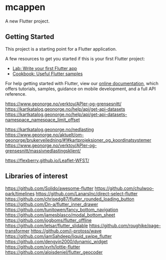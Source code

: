# mcappen

A new Flutter project.

## Getting Started

This project is a starting point for a Flutter application.

A few resources to get you started if this is your first Flutter project:

- [Lab: Write your first Flutter app](https://flutter.dev/docs/get-started/codelab)
- [Cookbook: Useful Flutter samples](https://flutter.dev/docs/cookbook)

For help getting started with Flutter, view our
[online documentation](https://flutter.dev/docs), which offers tutorials,
samples, guidance on mobile development, and a full API reference.


https://www.geonorge.no/verktoy/APIer-og-grensesnitt/
https://kartkatalog.geonorge.no/help/api/get-api-datasets
https://kartkatalog.geonorge.no/help/api/get-api-datasets-namespace_namespace_limit_offset

https://kartkatalog.geonorge.no/nedlasting
https://www.geonorge.no/aktuelt/om-geonorge/brukerveiledning/#!#kartprojeksjoner_og_koordinatsystemer
https://www.geonorge.no/verktoy/APIer-og-grensesnitt/massivnedlastingsklient/


https://flexberry.github.io/Leaflet-WFST/






## Libraries of interest
https://github.com/Solido/awesome-flutter
https://github.com/chulwoo-park/timelines
https://github.com/LanarsInc/direct-select-flutter
https://github.com/chrisedg87/flutter_rounded_loading_button
https://github.com/Dn-a/flutter_inner_drawer
https://github.com/tunitowen/fancy_bottom_navigation
https://github.com/jamesblasco/modal_bottom_sheet
https://github.com/jogboms/flutter_offline
https://github.com/letsar/flutter_slidable
https://github.com/roughike/page-transformer
https://github.com/i-protoss/wave
https://github.com/iamSahdeep/liquid_swipe_flutter
https://github.com/dengyin2000/dynamic_widget
https://github.com/xvrh/lottie-flutter
https://github.com/aloisdeniel/flutter_geocoder